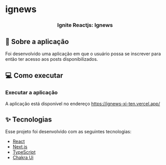 # ignews

<h3 align="center">Ignite Reactjs: Ignews</h3>

## :rocket: Sobre a aplicação

Foi desenvolvido uma aplicação em que o usuário possa se inscrever para então ter acesso aos posts disponibilizados.

## :computer: Como executar

### Executar a aplicação
A aplicação está disponível no endereço https://ignews-xi-ten.vercel.app/

## ✨ Tecnologias

Esse projeto foi desenvolvido com as seguintes tecnologias:

- [React](https://reactjs.org)
- [Next.js](https://nextjs.org/)
- [TypeScript](https://www.typescriptlang.org/)
- [Chakra Ui](https://chakra-ui.com/)

